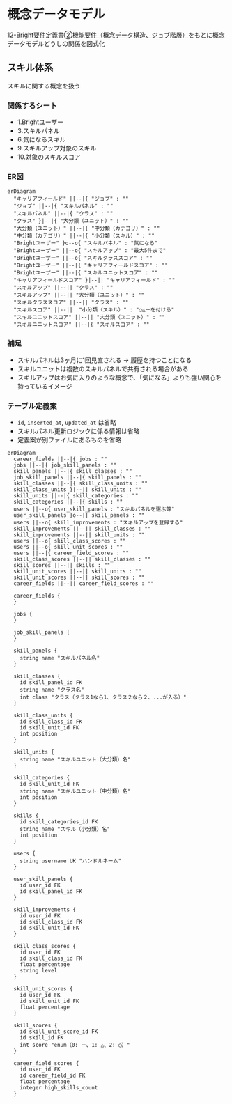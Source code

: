# 概念データモデル

[12-Bright要件定義書②機能要件（概念データ構造、ジョブ階層）](https://docs.google.com/spreadsheets/d/1-MhX-jKPiplTCU3QrPsLUhzutxiXfkbVxwLA0wImA9s/edit#gid=1018705294)をもとに概念データモデルどうしの関係を図式化

## スキル体系

スキルに関する概念を扱う

### 関係するシート

- 1.Brightユーザー
- 3.スキルパネル
- 6.気になるスキル
- 9.スキルアップ対象のスキル
- 10.対象のスキルスコア

### ER図

```mermaid
erDiagram
  "キャリアフィールド" ||--|{ "ジョブ" : ""
  "ジョブ" ||--|{ "スキルパネル" : ""
  "スキルパネル" ||--|{ "クラス" : ""
  "クラス" }|--|{ "大分類（ユニット）" : ""
  "大分類（ユニット）" ||--|{ "中分類（カテゴリ）" : ""
  "中分類（カテゴリ）" ||--|{ "小分類（スキル）" : ""
  "Brightユーザー" }o--o{ "スキルパネル" : "気になる"
  "Brightユーザー" ||--o{ "スキルアップ" : "最大5件まで"
  "Brightユーザー" ||--o{ "スキルクラススコア" : ""
  "Brightユーザー" ||--|{ "キャリアフィールドスコア" : ""
  "Brightユーザー" ||--|{ "スキルユニットスコア" : ""
  "キャリアフィールドスコア" }|--|| "キャリアフィールド" : ""
  "スキルアップ" ||--|| "クラス" : ""
  "スキルアップ" ||--|| "大分類（ユニット）" : ""
  "スキルクラススコア" ||--|| "クラス" : ""
  "スキルスコア" ||--||  "小分類（スキル）" : "◯△－を付ける"
  "スキルユニットスコア" ||--|| "大分類（ユニット）" : ""
  "スキルユニットスコア" ||--|{ "スキルスコア" : ""
```

### 補足

- スキルパネルは3ヶ月に1回見直される → 履歴を持つことになる
- スキルユニットは複数のスキルパネルで共有される場合がある
- スキルアップはお気に入りのような概念で、「気になる」よりも強い関心を持っているイメージ

### テーブル定義案

- `id`, `inserted_at`, `updated_at` は省略
- スキルパネル更新ロジックに係る情報は省略
- 定義案が別ファイルにあるものを省略

```mermaid
erDiagram
  career_fields ||--|{ jobs : ""
  jobs ||--|{ job_skill_panels : ""
  skill_panels ||--|{ skill_classes : ""
  job_skill_panels ||--|{ skill_panels : ""
  skill_classes ||--|{ skill_class_units : ""
  skill_class_units }|--|| skill_units : ""
  skill_units ||--|{ skill_categories : ""
  skill_categories ||--|{ skills : ""
  users ||--o{ user_skill_panels : "スキルパネルを選ぶ等"
  user_skill_panels }o--|| skill_panels : ""
  users ||--o{ skill_improvements : "スキルアップを登録する"
  skill_improvements ||--|| skill_classes : ""
  skill_improvements ||--|| skill_units : ""
  users ||--o{ skill_class_scores : ""
  users ||--o{ skill_unit_scores : ""
  users ||--|{ career_field_scores : ""
  skill_class_scores ||--|| skill_classes : ""
  skill_scores ||--|| skills : ""
  skill_unit_scores ||--|| skill_units : ""
  skill_unit_scores ||--|| skill_scores : ""
  career_fields ||--|| career_field_scores : ""

  career_fields {
  }

  jobs {
  }

  job_skill_panels {
  }

  skill_panels {
    string name "スキルパネル名"
  }

  skill_classes {
    id skill_panel_id FK
    string name "クラス名"
    int class "クラス（クラス1なら1、クラス２なら２、...が入る）"
  }

  skill_class_units {
    id skill_class_id FK
    id skill_unit_id FK
    int position
  }

  skill_units {
    string name "スキルユニット（大分類）名"
  }

  skill_categories {
    id skill_unit_id FK
    string name "スキルユニット（中分類）名"
    int position
  }

  skills {
    id skill_categories_id FK
    string name "スキル（小分類）名"
    int position
  }

  users {
    string username UK "ハンドルネーム"
  }

  user_skill_panels {
    id user_id FK
    id skill_panel_id FK
  }

  skill_improvements {
    id user_id FK
    id skill_class_id FK
    id skill_unit_id FK
  }

  skill_class_scores {
    id user_id FK
    id skill_class_id FK
    float percentage
    string level
  }

  skill_unit_scores {
    id user_id FK
    id skill_unit_id FK
    float percentage
  }

  skill_scores {
    id skill_unit_score_id FK
    id skill_id FK
    int score "enum（0: －、1: △、2: ◯）"
  }

  career_field_scores {
    id user_id FK
    id career_field_id FK
    float percentage
    integer high_skills_count
  }
```
